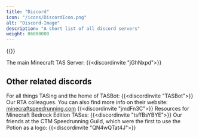 ```yaml
---
title: "Discord"
icon: "/icons/DiscordIcon.png"
alt: "Discord-Image"
description: "A short list of all discord servers"
weight: 06000000
---
```

{{<load-discordinvite>}}

The main Minecraft TAS Server:
{{<discordinvite "jGhNxpd">}}

## Other related discords

For all things TASing and the home of TASBot:
{{<discordinvite "TASBot">}}
Our RTA colleagues. You can also find more info on their website: [minecraftspeedrunning.com](https://minecraftspeedrunning.com)
{{<discordinvite "jmdFn3C">}}
Resources for Minecraft Bedrock Edition TASes:
{{<discordinvite "tsffBsYBYE">}}
Our friends at the CTM Speedrunning Guild, which were the first to use the Potion as a logo:
{{<discordinvite "QN4wQTat4J">}}
